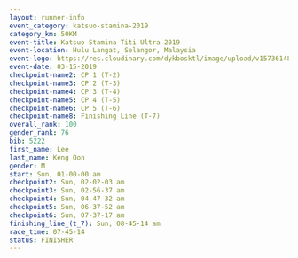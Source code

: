 ```yaml
---
layout: runner-info 
event_category: katsuo-stamina-2019 
category_km: 50KM 
event-title: Katsuo Stamina Titi Ultra 2019 
event-location: Hulu Langat, Selangor, Malaysia 
event-logo: https://res.cloudinary.com/dykbosktl/image/upload/v1573614825/Logo/Logo_p7ft6n.png
event-date: 03-15-2019 
checkpoint-name2: CP 1 (T-2) 
checkpoint-name3: CP 2 (T-3) 
checkpoint-name4: CP 3 (T-4) 
checkpoint-name5: CP 4 (T-5) 
checkpoint-name6: CP 5 (T-6) 
checkpoint-name8: Finishing Line (T-7) 
overall_rank: 100
gender_rank: 76
bib: 5222
first_name: Lee
last_name: Keng Oon
gender: M
start: Sun, 01-00-00 am
checkpoint2: Sun, 02-02-03 am
checkpoint3: Sun, 02-56-37 am
checkpoint4: Sun, 04-47-32 am
checkpoint5: Sun, 06-37-52 am
checkpoint6: Sun, 07-37-17 am
finishing_line_(t_7): Sun, 08-45-14 am
race_time: 07-45-14
status: FINISHER
---
```

